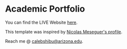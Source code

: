 Academic Portfolio
=====================================

You can find the LIVE Website [here](https://calebuaz.github.io/).

This template was inspired by [Nicolas Meseguer's profile](https://github.com/NicolasMeseguer).

Reach me @ [calebshibu@arizona.edu](mailto:calebshibu@arizona.edu).